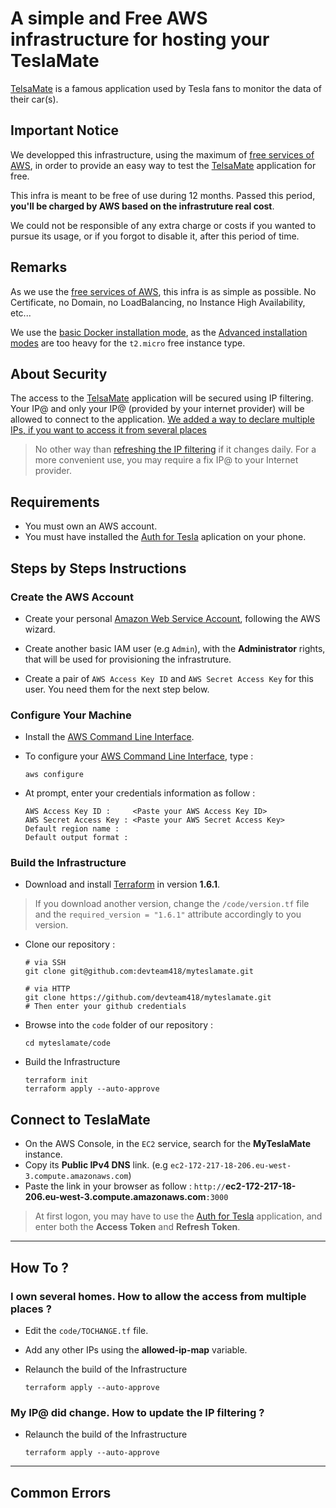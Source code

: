 # A simple and Free AWS infrastructure for hosting your **TeslaMate**

[TelsaMate](https://github.com/adriankumpf/teslamate) is a famous application used by Tesla fans to monitor the data of their car(s).

## Important Notice

We developped this infrastructure, using the maximum of [free services of AWS](https://aws.amazon.com/free/), in order to provide an easy way to test the [TelsaMate](https://github.com/adriankumpf/teslamate) application for free.

This infra is meant to be free of use during 12 months. Passed this period, **you'll be charged by AWS based on the infrastruture real cost**.

We could not be responsible of any extra charge or costs if you wanted to pursue its usage, or if you forgot to disable it, after this period of time.

## Remarks

As we use the [free services of AWS](https://aws.amazon.com/free/), this infra is as simple as possible. No Certificate, no Domain, no LoadBalancing, no Instance High Availability, etc...

We use the [basic Docker installation mode](https://docs.teslamate.org/docs/installation/docker), as the [Advanced installation modes](https://docs.teslamate.org/docs/guides/traefik) are too heavy for the `t2.micro` free instance type.

## About Security

The access to the [TelsaMate](https://github.com/adriankumpf/teslamate) application will be secured using IP filtering. Your IP@ and only your IP@ (provided by your internet provider) will be allowed to connect to the application. [We added a way to declare multiple IPs, if you want to access it from several places](#i-own-several-homes-how-to-allow-the-access-from-multiple-places)

> No other way than [refreshing the IP filtering](#my-ip-did-change-how-to-update-the-ip-filtering) if it changes daily. For a more convenient use, you may require a fix IP@ to your Internet provider.

## Requirements

* You must own an AWS account.
* You must have installed the [Auth for Tesla](https://apps.apple.com/us/app/auth-app-for-tesla/id1552058613) aplication on your phone.

## Steps by Steps Instructions

### Create the AWS Account

* Create your personal [Amazon Web Service Account](https://aws.amazon.com/free/), following the AWS wizard.

* Create another basic IAM user (e.g `Admin`), with the **Administrator** rights, that will be used for provisioning the infrastruture.

* Create a pair of `AWS Access Key ID` and `AWS Secret Access Key` for this user. You need them for the next step below.

### Configure Your Machine

* Install the [AWS Command Line Interface](https://aws.amazon.com/fr/cli/).

* To configure your [AWS Command Line Interface](https://aws.amazon.com/fr/cli/), type :

    ```shell
    aws configure
    ```

* At prompt, enter your credentials information as follow :

    ```text
    AWS Access Key ID :     <Paste your AWS Access Key ID>
    AWS Secret Access Key : <Paste your AWS Secret Access Key>
    Default region name :
    Default output format :
    ```

### Build the Infrastructure

* Download and install [Terraform](https://developer.hashicorp.com/terraform/downloads) in version **1.6.1**. 

> If you download another version, change the `/code/version.tf` file and the `required_version = "1.6.1"` attribute accordingly to you version.

* Clone our repository :

    ```shell
    # via SSH
    git clone git@github.com:devteam418/myteslamate.git

    # via HTTP
    git clone https://github.com/devteam418/myteslamate.git
    # Then enter your github credentials
    ```

* Browse into the `code` folder of our repository :

    ```shell
    cd myteslamate/code
    ````

* Build the Infrastructure 

    ```shell
    terraform init
    terraform apply --auto-approve
    ```

## Connect to TeslaMate

* On the AWS Console, in the `EC2` service, search for the **MyTeslaMate** instance.
* Copy its **Public IPv4 DNS** link. (e.g `ec2-172-217-18-206.eu-west-3.compute.amazonaws.com`)
* Paste the link in your browser as follow : `http://`**ec2-172-217-18-206.eu-west-3.compute.amazonaws.com**`:3000`

> At first logon, you may have to use the [Auth for Tesla](https://apps.apple.com/us/app/auth-app-for-tesla/id1552058613) application, and enter both the **Access Token** and **Refresh Token**.

---

## How To ?

### I own several homes. How to allow the access from multiple places ?

* Edit the `code/TOCHANGE.tf` file.
* Add any other IPs using the **allowed-ip-map** variable.
* Relaunch the build of the Infrastructure 

    ```shell
    terraform apply --auto-approve
    ```

### My IP@ did change. How to update the IP filtering ?

* Relaunch the build of the Infrastructure 

    ```shell
    terraform apply --auto-approve
    ```

---

## Common Errors

